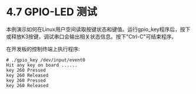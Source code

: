 # 4.7 GPIO-LED 测试

本例演示如何在Linux用户空间读取按键状态和键值。运行gpio_key程序后，按下或释放K3按键，调试串口会输出相关状态信息。按下"Ctrl-C"可结束程序。

在开发板的控制终端上执行程序:

```
# ./gpio_key /dev/input/event0
Hit any key on board ......
key 260 Pressed
key 260 Released
key 260 Pressed
key 260 Released
```

